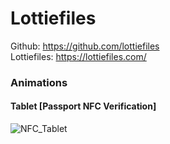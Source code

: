 # Lottiefiles

Github: https://github.com/lottiefiles </br>
Lottiefiles: https://lottiefiles.com/ </br>

### Animations

#### Tablet [Passport NFC Verification]
![NFC_Tablet](https://user-images.githubusercontent.com/15914796/213995291-c451a20d-2a11-4eb8-8f18-c19105fb3077.jpg)


